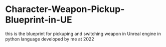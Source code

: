 # Character-Weapon-Pickup-Blueprint-in-UE
this is the blueprint for pickuping and switching weapon in Unreal engine in python language
developed by me at 2022
